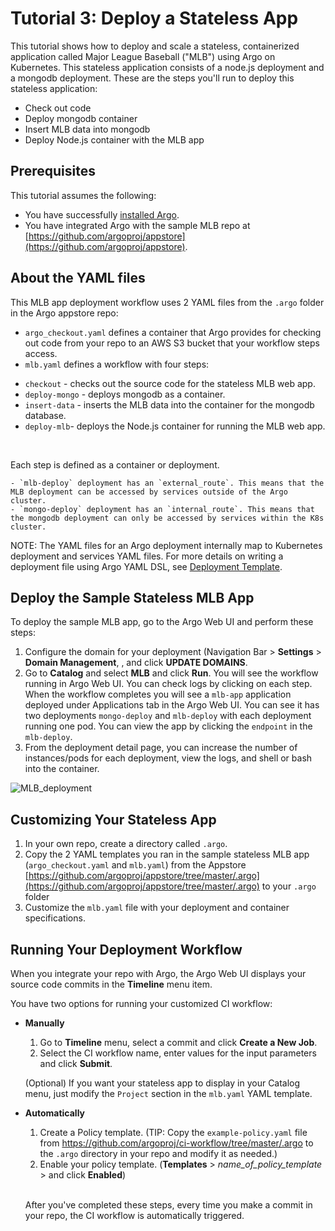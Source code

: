 # Tutorial 3: Deploy a Stateless App

This tutorial shows how to deploy and scale a stateless, containerized application called Major League Baseball ("MLB") using Argo on Kubernetes. This stateless application consists of a node.js deployment and a mongodb deployment. These are the steps you'll run to deploy this stateless application:

* Check out code
* Deploy mongodb container
* Insert MLB data into mongodb
* Deploy Node.js container with the MLB app

## Prerequisites
This tutorial assumes the following:

* You have successfully [installed Argo](https://argoproj.github.io/argo-site/#/get-started/installation).
* You have integrated Argo with the sample MLB repo at [https://github.com/argoproj/appstore](https://github.com/argoproj/appstore).

## About the YAML files

This MLB app deployment workflow uses 2 YAML files from the `.argo` folder in the Argo appstore repo:

* `argo_checkout.yaml` defines a container that Argo provides for checking out code from your repo to an AWS S3 bucket that your workflow steps access.
* `mlb.yaml` defines a workflow with four steps:
 - `checkout` - checks out the source code for the stateless MLB web app.
 - `deploy-mongo` - deploys mongodb as a container.
 - `insert-data` - inserts the MLB data into the container for the mongodb database.
 - `deploy-mlb`- deploys the Node.js container for running the MLB web app.
  <br/>

  Each step is defined as a container or deployment.

	- `mlb-deploy` deployment has an `external_route`. This means that the MLB deployment can be accessed by services outside of the Argo cluster.
	- `mongo-deploy` deployment has an `internal_route`. This means that the mongodb deployment can only be accessed by services within the K8s cluster.

NOTE: The YAML files for an Argo deployment internally map to Kubernetes deployment and services YAML files.
For more details on writing a deployment file using Argo YAML DSL, see [Deployment Template](yaml%deployment_template.md).

## Deploy the Sample Stateless MLB App

To deploy the sample MLB app, go to the Argo Web UI and perform these steps:

1.  Configure the domain for your deployment (Navigation Bar > **Settings** > **Domain Management**, *<add-your-domain>*, and click **UPDATE DOMAINS**.
2.  Go to **Catalog** and select **MLB** and click **Run**. You will see the workflow running in Argo Web UI. You can check logs by clicking on each step. When the workflow completes you will see a `mlb-app` application deployed under Applications tab in the Argo Web UI. You can see it has two deployments `mongo-deploy` and `mlb-deploy` with each deployment running one pod. You can view the app by clicking the `endpoint` in the `mlb-deploy`.
3. From the deployment detail page, you can increase the number of instances/pods for each deployment, view the logs, and shell or bash into the container.

 ![MLB_deployment](../../images/mlb.png)


## Customizing Your Stateless App

1. In your own repo, create a directory called `.argo`.
1. Copy the 2 YAML templates you ran in the sample stateless MLB app (`argo_checkout.yaml` and `mlb.yaml`) from the Appstore  [https://github.com/argoproj/appstore/tree/master/.argo](https://github.com/argoproj/appstore/tree/master/.argo) to your `.argo` folder
2. Customize the `mlb.yaml` file with your deployment and container specifications.

## Running Your Deployment Workflow

When you integrate your repo with Argo, the Argo Web UI displays your source code commits in the **Timeline** menu item.

You have two options for running your customized CI workflow:

 * **Manually**
	1. Go to **Timeline** menu, select a commit and click **Create a New Job**.
	1. Select the CI workflow name, enter values for the input parameters and click **Submit**.  

   (Optional)  If you want your stateless app to display in your Catalog menu, just modify the `Project` section in the `mlb.yaml` YAML template.


 * **Automatically**
	1. Create a Policy template. (TIP: Copy the `example-policy.yaml` file from https://github.com/argoproj/ci-workflow/tree/master/.argo to the `.argo` directory in your repo and modify it as needed.)
	1. Enable your policy template. (**Templates** > *name_of_policy_template* > and click **Enabled**)  
   <br/>

   After you've completed these steps, every time you make a commit in your repo, the CI workflow is automatically triggered.
